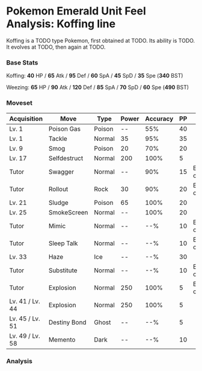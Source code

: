 # Pokemon Emerald Unit Feel Analysis: Koffing line

Koffing is a TODO type Pokemon, first obtained at TODO. Its ability is TODO. It evolves at TODO, then again at TODO.

### Base Stats

Koffing: **40** HP / **65** Atk / **95** Def / **60** SpA / **45** SpD / **35** Spe (**340** BST)

Weezing: **65** HP / **90** Atk / **120** Def / **85** SpA / **70** SpD / **60** Spe (**490** BST)

### Moveset

|Acquisition    |Move        |Type  |Power|Accuracy|PP |Notes                    |
|---            |---         |---   |---  |---     |---|---                      |
|Lv. 1          |Poison Gas  |Poison|--   |55%     |40 |                         |
|Lv. 1          |Tackle      |Normal|35   |95%     |35 |                         |
|Lv. 9          |Smog        |Poison|20   |70%     |20 |                         |
|Lv. 17         |Selfdestruct|Normal|200  |100%    |5  |                         |
|Tutor          |Swagger     |Normal|--   |90%     |15 |Emerald only             |
|Tutor          |Rollout     |Rock  |30   |90%     |20 |Emerald only             |
|Lv. 21         |Sludge      |Poison|65   |100%    |20 |                         |
|Lv. 25         |SmokeScreen |Normal|--   |100%    |20 |                         |
|Tutor          |Mimic       |Normal|--   |--%     |10 |Emerald only             |
|Tutor          |Sleep Talk  |Normal|--   |--%     |10 |Emerald only             |
|Lv. 33         |Haze        |Ice   |--   |--%     |30 |                         |
|Tutor          |Substitute  |Normal|--   |--%     |10 |Emerald only             |
|Tutor          |Explosion   |Normal|250  |100%    |5  |Emerald only             |
|Lv. 41 / Lv. 44|Explosion   |Normal|250  |100%    |5  |                         |
|Lv. 45 / Lv. 51|Destiny Bond|Ghost |--   |--%     |5  |                         |
|Lv. 49 / Lv. 58|Memento     |Dark  |--   |--%     |10 |                         |

### Analysis